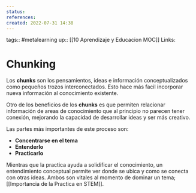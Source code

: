 ```yaml
---
status:
references:
created: 2022-07-31 14:38
---
```

tags:: #metalearning 
up:: [[10 Aprendizaje y Educacion MOC]]
Links: 
# Chunking
Los **chunks** son los pensamientos, ideas e información conceptualizados como pequeños trozos interconectados. Esto hace más facil incorporar nueva información al conocimiento existente.

Otro de los beneficios de los **chunks** es que permiten relacionar información de areas de conocimiento que al principio no parecen tener conexión, mejorando la capacidad de desarrollar ideas y ser más creativo.

Las partes más importantes de este proceso son:
- **Concentrarse en el tema**
- **Entenderlo**
- **Practicarlo** 

Mientras que la practica ayuda a solidificar el conocimiento, un entendimiento conceptual permite ver donde se ubica y como se conecta con otras ideas. Ambos son vitales al momento de dominar un tema; [[Importancia de la Practica en STEM]].